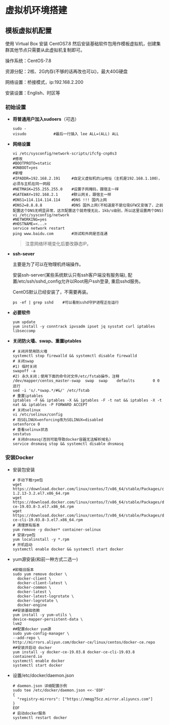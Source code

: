 # 虚拟机环境搭建

## 模板虚拟机配置

使用 Virtual Box 安装 CentOS7.8 然后安装基础软件包用作模板虚拟机，创建集群其他节点只需要从此虚拟机复制即可。

操作系统：CentOS-7.8

资源分配：2核、2G内存(不够的话再改也可以)，最大40G硬盘

网络设置：桥接模式，ip:192.168.2.200

安装设置：English、时区等

### 初始设置

+ **将普通用户加入sudoers**（可选）

  ```shell
  sudo -
  visudo			#最后一行插入 lee ALL=(ALL) ALL
  ```

+ **网络设置**

  ```shell
  vi /etc/sysconfig/network-scripts/ifcfg-cnp0s3	
  #修改
  #BOOTPROTO=static
  #ONBOOT=yes
  #新增
  #IPADDR=192.168.2.191 	#自定义虚拟机的ip地址（主机是192.168.1.100），必须与主机在同一网段
  #NETMASK=255.255.255.0 	#设置子网掩码，跟宿主一样
  #GATEWAY=192.168.2.1  	#默认网关，跟宿主一样
  #DNS1=114.114.114.114 	#DNS !!! 国内上网
  #DNS2=8.8.8.8 			#DNS 国外上网(不知道是不是垃圾GFW又变强了，之前配置这个DNS无明显异常，这次配置这个就奇慢无比，1kb/s级别，所以这里设置两个DNS)
  vi /etc/sysconfig/network
  #NETWORKING=yes
  #HOSTNAME=<...>
  service network restart
  ping www.baidu.com		#测试和外网是否连通
  ```
  
  > 注意网络环境变化后要改静态IP。
+ **ssh-sever**

  主要是为了可以在物理机终端操作。

  安装ssh-server(某些系统默认只有ssh客户端没有服务端), 配置/etc/ssh/sshd_config允许以Root用户ssh登录, 重启sshd服务。

  CentOS默认已经安装了，不需要再装。

  ```shell
  ps -ef | grep sshd	#可以看到sshd守护进程正在运行
  ```
  
+ **必要软件**

  ```shell
  yum update
  yum install -y conntrack ipvsadm ipset jq sysstat curl iptables libseccomp
  ```

+ **关闭防火墙、swap、重置iptables**

  ```shell l
  # 关闭并禁用防火墙
  systemctl stop firewalld && systemctl disable firewalld
  # 关闭swap
  #1) 临时关闭
  swapoff -a
  #2) 永久关闭；使用下面的命令对文件/etc/fstab操作，注释 /dev/mapper/centos_master-swap  swap  swap    defaults        0 0 这行
  sed -i 's/.*swap.*/#&/' /etc/fstab
  # 重置iptables
  iptables -F && iptables -X && iptables -F -t nat && iptables -X -t nat && iptables -P FORWARD ACCEPT
  # 关闭selinux
  vi /etc/selinux/config 
  # 将SELINUX=enforcing改为SELINUX=disabled
  setenforce 0
  # 查看selinux状态
  sestatus
  # 关闭dnsmasq(否则可能导致docker容器无法解析域名)
  service dnsmasq stop && systemctl disable dnsmasq
  ```


### 安装Docker

+ 安装包安装

  ```shell
  # 手动下载rpm包
  wget https://download.docker.com/linux/centos/7/x86_64/stable/Packages/containerd.io-1.2.13-3.2.el7.x86_64.rpm
  wget https://download.docker.com/linux/centos/7/x86_64/stable/Packages/docker-ce-19.03.8-3.el7.x86_64.rpm
  wget https://download.docker.com/linux/centos/7/x86_64/stable/Packages/docker-ce-cli-19.03.8-3.el7.x86_64.rpm
  # 清理原有版本
  yum remove -y docker* container-selinux
  # 安装rpm包
  yum localinstall -y *.rpm
  # 开机启动
  systemctl enable docker && systemctl start docker
  ```

+ yum源安装(和前一种方式二选一)

  ```shell
  #卸载旧版本
  sudo yum remove docker \
  	docker-client \
  	docker-client-latest \
  	docker-common \
  	docker-latest \
  	docker-latest-logrotate \
  	docker-logrotate \
  	docker-engine
  ##安装基础依赖
  yum install -y yum-utils \
  device-mapper-persistent-data \
  lvm2
  ##配置docker yum源
  sudo yum-config-manager \
  --add-repo \
  http://mirrors.aliyun.com/docker-ce/linux/centos/docker-ce.repo
  ##安装并启动 docker
  yum install -y docker-ce-19.03.8 docker-ce-cli-19.03.8 containerd.io
  systemctl enable docker
  systemctl start docker
  ```

+ 设置/etc/docker/daemon.json

  ```shell
  # daemon.json 详细配置示例
  sudo tee /etc/docker/daemon.json <<-'EOF'
  {
    "registry-mirrors": ["https://mmqg75cz.mirror.aliyuncs.com"]
  }
  EOF
  # 启动docker服务
  systemctl restart docker
  ```

